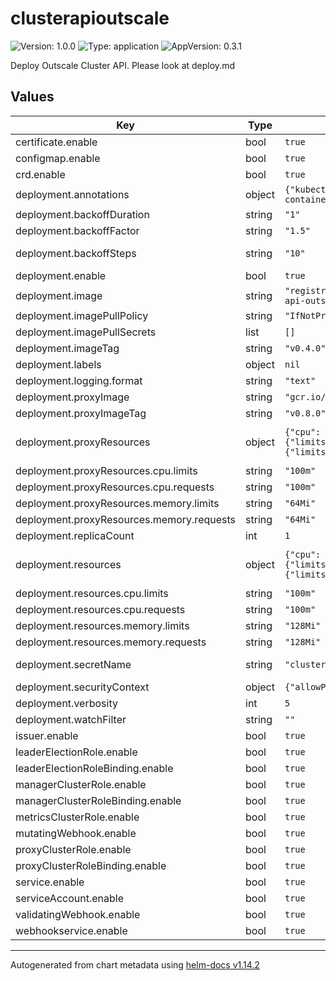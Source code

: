 # clusterapioutscale

![Version: 1.0.0](https://img.shields.io/badge/Version-1.0.0-informational?style=flat-square) ![Type: application](https://img.shields.io/badge/Type-application-informational?style=flat-square) ![AppVersion: 0.3.1](https://img.shields.io/badge/AppVersion-0.3.1-informational?style=flat-square)

Deploy Outscale Cluster API. Please look at deploy.md

## Values

| Key | Type | Default | Description |
|-----|------|---------|-------------|
| certificate.enable | bool | `true` | enable certificate |
| configmap.enable | bool | `true` | enable configmap |
| crd.enable | bool | `true` | enable crd |
| deployment.annotations | object | `{"kubectl.kubernetes.io/default-container":"manager"}` | Annotations to set on pods |
| deployment.backoffDuration | string | `"1"` | Initial duraction of backoff |
| deployment.backoffFactor | string | `"1.5"` | Factor multiplied by Duration for each iteration |
| deployment.backoffSteps | string | `"10"` | Remaining number of iterations in which the duration parameter may change |
| deployment.enable | bool | `true` | Enable deployment |
| deployment.image | string | `"registry.hub.docker.com/outscale/cluster-api-outscale-controllers"` | Outscale provider image |
| deployment.imagePullPolicy | string | `"IfNotPresent"` | ImagePullPolcy to use (IfNotPresent, Never, Always) |
| deployment.imagePullSecrets | list | `[]` | Specify image pull secrets |
| deployment.imageTag | string | `"v0.4.0"` | Outscale provider image tag |
| deployment.labels | object | `nil` | Labels to set on pods |
| deployment.logging.format | string | `"text"` | Logging format (text or json) |
| deployment.proxyImage | string | `"gcr.io/kubebuilder/kube-rbac-proxy"` | Proxy image |
| deployment.proxyImageTag | string | `"v0.8.0"` | Proxy image tag |
| deployment.proxyResources | object | `{"cpu":{"limits":"100m","requests":"100m"},"memory":{"limits":"64Mi","requests":"64Mi"}}` | Proxy container resource limit/requests (https://kubernetes.io/docs/concepts/configuration/manage-resources-containers/) |
| deployment.proxyResources.cpu.limits | string | `"100m"` | Container proxy cpu limits |
| deployment.proxyResources.cpu.requests | string | `"100m"` | Container proxy cpu requests |
| deployment.proxyResources.memory.limits | string | `"64Mi"` | Container proxy memory limits |
| deployment.proxyResources.memory.requests | string | `"64Mi"` | Container proxy memory requests |
| deployment.replicaCount | int | `1` | Number of replicas |
| deployment.resources | object | `{"cpu":{"limits":"100m","requests":"100m"},"memory":{"limits":"128Mi","requests":"128Mi"}}` | Container resource limit/requests (https://kubernetes.io/docs/concepts/configuration/manage-resources-containers/) |
| deployment.resources.cpu.limits | string | `"100m"` | Container cpu limts |
| deployment.resources.cpu.requests | string | `"100m"` | Container cpu requests |
| deployment.resources.memory.limits | string | `"128Mi"` | Container memory limits |
| deployment.resources.memory.requests | string | `"128Mi"` | Container memory requests |
| deployment.secretName | string | `"cluster-api-provider-outscale"` | Name of the secret to find access_key/secret_key/region used by the provider |
| deployment.securityContext | object | `{"allowPrivilegeEscalation":false}` | Additional securityContext to add |
| deployment.verbosity | int | `5` | Verbosity level of plugin |
| deployment.watchFilter | string | `""` |  |
| issuer.enable | bool | `true` | enable issuer |
| leaderElectionRole.enable | bool | `true` | enable leaderElectionRole |
| leaderElectionRoleBinding.enable | bool | `true` | enable leaderElectionRoleBinding |
| managerClusterRole.enable | bool | `true` | enable managerClusterRole |
| managerClusterRoleBinding.enable | bool | `true` | enable managerClusterRoleBinding |
| metricsClusterRole.enable | bool | `true` | enable metricsClusterRole |
| mutatingWebhook.enable | bool | `true` | enable mutatingWebhook |
| proxyClusterRole.enable | bool | `true` | enable proxyClusterRole |
| proxyClusterRoleBinding.enable | bool | `true` | enable proxyClusterRoleBinding |
| service.enable | bool | `true` | enable service |
| serviceAccount.enable | bool | `true` | enable serviceAccount |
| validatingWebhook.enable | bool | `true` | enable validatingWebhook |
| webhookservice.enable | bool | `true` | enable webhookservice |

----------------------------------------------
Autogenerated from chart metadata using [helm-docs v1.14.2](https://github.com/norwoodj/helm-docs/releases/v1.14.2)

